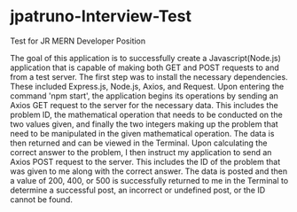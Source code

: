 # jpatruno-Interview-Test
Test for JR MERN Developer Position

The goal of this application is to successfully create a Javascript(Node.js) application that is capable of making 
both GET and POST requests to and from a test server. The first step was to install the necessary dependencies. These included
Express.js, Node.js, Axios, and Request. Upon entering the command 'npm start', the application begins its operations by sending an Axios
GET request to the server for the necessary data. This includes the problem ID, the mathematical operation that needs to be conducted on the two values given, 
and finally the two integers making up the problem that need to be manipulated in the given mathematical operation. The data is then returned and can be viewed
in the Terminal. Upon calculating the correct answer to the problem, I then instruct my application to send an Axios POST request to the server. This includes
the ID of the problem that was given to me along with the correct answer. The data is posted and then a value of 200, 400, or 500 is successfully
returned to me in the Terminal to determine a successful post, an incorrect or undefined post, or the ID cannot be found. 
